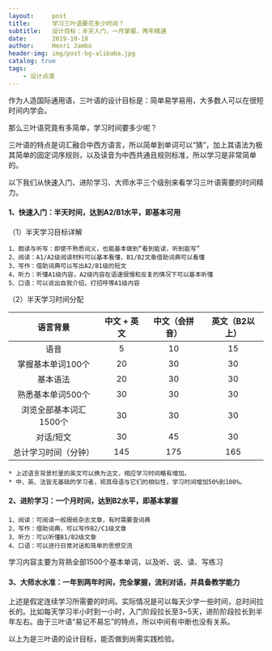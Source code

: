 ```yaml
---
layout:     post
title:      学习三叶语要花多少时间？
subtitle:   设计目标：半天入门，一月掌握，两年精通
date:       2019-10-18
author:     Henri Jambo
header-img: img/post-bg-alibaba.jpg
catalog: true
tags:
    - 设计点滴
---
```


作为人造国际通用语，三叶语的设计目标是：简单易学易用，大多数人可以在很短时间内学会。

那么三叶语究竟有多简单，学习时间要多少呢？

三叶语的特点是词汇融合中西方语言，所以简单到单词可以“猜”，加上其语法为极其简单的固定词序规则，以及读音为中西共通且规则标准，所以学习是非常简单的。

以下我们从快速入门、进阶学习、大师水平三个级别来看学习三叶语需要的时间精力。	

#### 1、快速入门：半天时间，达到A2/B1水平，即基本可用							
（1）半天学习目标详解				
	
	1、朗读与听写：即使不熟悉词义，也能基本做到“看到能读，听到能写”
	2、阅读：A1/A2级阅读材料可以基本看懂，B1/B2文章借助词典可以看懂
	3、写作：借助词典可以写出A2/B1级的短文		
	4、听力：听懂A1级内容，A2级内容在语速很慢和反复的情况下可以基本听懂
	5、口语：可以说出自我介绍，打招呼等A1级内容			

（2）半天学习时间分配				
	
|        语言背景        | 中文 \+ 英文 | 中文（会拼音） | 英文（B2以上） |
| :--------------------: | :----------: | :------------: | :------------: |
|          语音          |      5       |       10       |       15       |
|   掌握基本单词100个    |      20      |       30       |       30       |
|        基本语法        |      20      |       30       |       30       |
|   熟悉基本单词500个    |      30      |       30       |       30       |
| 浏览全部基本词汇1500个 |      30      |       30       |       30       |
|       对话/短文        |      30      |       45       |       30       |
|  总计学习时间（分钟）  |     145      |      175       |      165       |

	* 上述语言背景栏里的英文可以换为法文，相应学习时间略有增加。
	* 中、英、法皆无基础的学习者，视其母语与它们的相似性，学习时间增加50%到100%。			

#### 2、进阶学习：一个月时间，达到B2水平，即基本掌握

	1、阅读：可阅读一般报纸杂志文章，有时需要查词典
	2、写作：借助词典，可以写作B2/C1级文章		
	3、听力：可以听懂B1/B2级文章		
	4、口语：可以进行日常对话和简单的思想交流			

学习内容主要为背熟全部1500个基本单词，以及听、说、读、写练习			
				
#### 3、大师水水准：一年到两年时间，完全掌握，流利对话，并具备教学能力

上述是假定连续学习所需要的时间。实际情况是可以每天少学一些时间，总时间拉长的。比如每天学习半小时到一小时，入门阶段拉长至3~5天，进阶阶段拉长到半年左右。由于三叶语“易记不易忘”的特点，所以中间有中断也没有关系。

以上为是三叶语的设计目标，能否做到尚需实践检验。